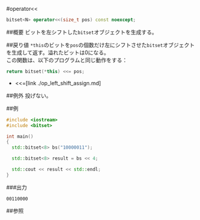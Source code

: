 #operator<<
```cpp
bitset<N> operator<<(size_t pos) const noexcept;
```

##概要
ビットを左シフトした`bitset`オブジェクトを生成する。


##戻り値
`*this`のビットを`pos`の個数だけ左にシフトさせた`bitset`オブジェクトを生成して返す。溢れたビットは0になる。  
この関数は、以下のプログラムと同じ動作をする：

```cpp
return bitset(*this) <<= pos;
```
* <<=[link ./op_left_shift_assign.md]


##例外
投げない。


##例
```cpp
#include <iostream>
#include <bitset>

int main()
{
  std::bitset<8> bs("10000011");

  std::bitset<8> result = bs << 4;

  std::cout << result << std::endl;
}
```

###出力
```
00110000
```


##参照

